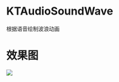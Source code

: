 # KTAudioSoundWave
根据语音绘制波浪动画

# 效果图

![](https://github.com/liuzhida33/DDSoundWave/blob/master/images/soundwave.gif)

